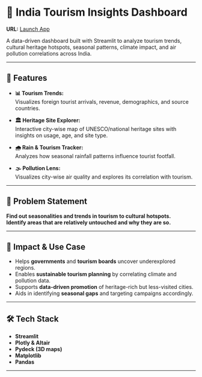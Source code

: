 # 🧭 India Tourism Insights Dashboard

**URL:** [Launch App](https://insight-bharat-mapping-tourism-climate-culture.streamlit.app/)

A data-driven dashboard built with Streamlit to analyze tourism trends, cultural heritage hotspots, seasonal patterns, climate impact, and air pollution correlations across India.

---

## 🚀 Features

- **📊 Tourism Trends:**  
  Visualizes foreign tourist arrivals, revenue, demographics, and source countries.

- **🏛️ Heritage Site Explorer:**  
  Interactive city-wise map of UNESCO/national heritage sites with insights on usage, age, and site type.

- **🌧️ Rain & Tourism Tracker:**  
  Analyzes how seasonal rainfall patterns influence tourist footfall.

- **🌫️ Pollution Lens:**  
  Visualizes city-wise air quality and explores its correlation with tourism.

---

## 📌 Problem Statement

**Find out seasonalities and trends in tourism to cultural hotspots.  
Identify areas that are relatively untouched and why they are so.**

---

## 🎯 Impact & Use Case

- Helps **governments** and **tourism boards** uncover underexplored regions.
- Enables **sustainable tourism planning** by correlating climate and pollution data.
- Supports **data-driven promotion** of heritage-rich but less-visited cities.
- Aids in identifying **seasonal gaps** and targeting campaigns accordingly.


---

## 🛠️ Tech Stack

- **Streamlit**  
- **Plotly & Altair**  
- **Pydeck (3D maps)**  
- **Matplotlib**  
- **Pandas**

---
